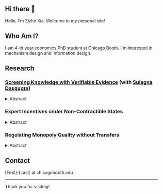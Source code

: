 ## Hi there 👋

Hello, I'm Zizhe Xia. Welcome to my personal site!

## Who Am I?

I am 4-th year economics PhD student at Chicago Booth. I'm interested in mechanism design and information design.

## Research

### **[Screening Knowledge with Verifiable Evidence](https://github.com/zizhe-xia/zizhe-xia/raw/main/assets/Hiring_with_Evidence_Feb2025.pdf)** (with [Sulagna Dasgupta](https://sites.google.com/view/sulagna)) 
<details>
    <summary>Abstract</summary>
    A principal seeks to screen an agent based on his demonstrable knowledge of a subject
     matter, modeled as a binary state. The agent learns about the state through two kinds of
    opposing verifiable signals, each kind providing evidence in favor of one of the states. A good
    quality agent has an evidence structure which is more informative than a bad quality one. In
    a symmetric setting, we show that under the optimal test, regardless of whether the agent can
    predict the state correctly, he is failed if the amount of evidence he is able to show is below a
    threshold. Conditional on providing evidence above this threshold, the agent is passed based on
    a simple True-False test – i.e., if and only if he gives the correct answer. We see this result as
    rationalizing a common test structure where test-takers are given credit for giving the correct
    answer only if they show a minimal amount of data, arguments, or steps, in support of their
    answer. We prove the results by identifying a connection to the optimal transport problem and
    leveraging it to show the existence of an appropriate virtual value function.
</details>
   
### **Expert Incentives under Non-Contractible States**
<details>
    <summary>Abstract</summary>
    I study whether and which expert incentives can be provided at what
    cost when the states of the world become non-contractible, but there
    is some noisy observation about the states that can be contracted
    upon. A principal hires an agent to acquire costly information about
    the states, but it is not possible to pay the agent based on the realized
    states. Instead, the principal has access to a noisy (Blackwell) experiment
    about the states, and can pay bonuses based on its realization. I
    completely characterize what the principal can incentivize the agent
    to learn, and how to design contracts to minimize the costs to provide
    such incentives. I then study which contractible information is better
    at incentive provision. Under ex ante IR, the principal can achieve
    the first best cost, regardless of how noisy her information is. Under
    interim IR, only qualitative information matters for costs. Under
    ex post IR, quantitative information matters. I characterize novel
    orders that compare experiments based on their ability to provide
    incentives.
</details> 

### **Regulating Monopoly Quality without Transfers**
<details>
    <summary>Abstract</summary>
    I study the extent to which a regulator can correct monopolistic distortions 
    using quality and coverage regulations in the presence of asymmetric cost 
    information. I characterize the optimal regulations that maximize the weighted 
    surplus. When the monopolist tends to be inefficient, the optimal regulations 
    entail setting a minimum quality standard (MQS) coupled with the universal coverage 
    requirement. The monopolist is required to either provide some minimum quality to all 
    consumers with the possibility to sell premium services at higher prices, or leave the 
    market completely.When the monopolist tends to be efficient, the optimal regulations 
    set a quality cap for certain types. The monopolist is asked to either provide the 
    maximum quality for all consumers, or he is not allowed to serve qualities above a certain 
    level. If the regulator places enough welfare weight on monopoly profits, it is optimal 
    to impose no regulation. In general, the optimal regulations feature both an MQS and a quality 
    cap, and can be implemented with a regulatory menu offering at most three options. Additionally, 
    I show that the regulator grants more flexibility to the monopolist as the welfare weight on 
    monopoly profits increases. 
</details> 

## Contact

[First]-[Last] at chicagobooth.edu

---

Thank you for visiting!
